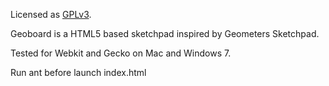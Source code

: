Licensed as [GPLv3](http://www.gnu.org/licenses/gpl-3.0.html).

Geoboard is a HTML5 based sketchpad inspired by Geometers Sketchpad.

Tested for Webkit and Gecko on Mac and Windows 7.

Run ant before launch index.html

